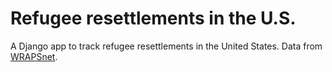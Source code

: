 # Refugee resettlements in the U.S.
A Django app to track refugee resettlements in the United States. Data from <a href="http://www.wrapsnet.org/">WRAPSnet</a>. 
